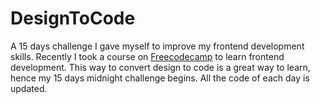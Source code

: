 # DesignToCode
   A 15 days challenge I gave myself to improve my frontend development skills. Recently I took a course on [Freecodecamp](https://www.freecodecamp.org/) to learn frontend development. This way to convert design to code is a great way to learn, hence my 15 days midnight challenge begins. All the code of each day is updated.
